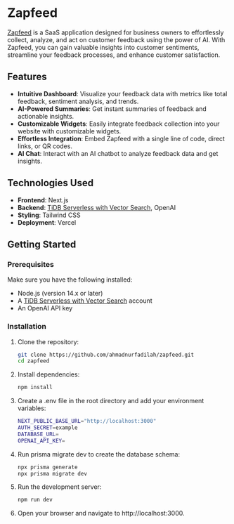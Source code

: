 # Zapfeed

[Zapfeed](https://zapfeed.xyz) is a SaaS application designed for business owners to effortlessly collect, analyze, and act on customer feedback using the power of AI. With Zapfeed, you can gain valuable insights into customer sentiments, streamline your feedback processes, and enhance customer satisfaction.

## Features

- **Intuitive Dashboard**: Visualize your feedback data with metrics like total feedback, sentiment analysis, and trends.
- **AI-Powered Summaries**: Get instant summaries of feedback and actionable insights.
- **Customizable Widgets**: Easily integrate feedback collection into your website with customizable widgets.
- **Effortless Integration**: Embed Zapfeed with a single line of code, direct links, or QR codes.
- **AI Chat**: Interact with an AI chatbot to analyze feedback data and get insights.

## Technologies Used

- **Frontend**: Next.js
- **Backend**: [TiDB Serverless with Vector Search](https://www.pingcap.com/ai), OpenAI
- **Styling**: Tailwind CSS
- **Deployment**: Vercel

## Getting Started

### Prerequisites

Make sure you have the following installed:

- Node.js (version 14.x or later)
- A [TiDB Serverless with Vector Search](https://www.pingcap.com/ai) account
- An OpenAI API key

### Installation

1. Clone the repository:
   ```bash
   git clone https://github.com/ahmadnurfadilah/zapfeed.git
   cd zapfeed
2. Install dependencies:
    ```bash
   npm install
3. Create a .env file in the root directory and add your environment variables:
    ```bash
    NEXT_PUBLIC_BASE_URL="http://localhost:3000"
    AUTH_SECRET=example
    DATABASE_URL=
    OPENAI_API_KEY=
4. Run prisma migrate dev to create the database schema:
    ```bash
    npx prisma generate
    npx prisma migrate dev
5. Run the development server:
    ```bash
    npm run dev
6. Open your browser and navigate to http://localhost:3000.
